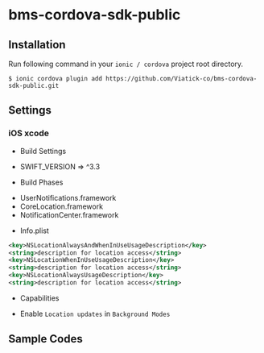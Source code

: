 # bms-cordova-sdk-public

## Installation

Run following command in your `ionic / cordova` project root directory.

```
$ ionic cordova plugin add https://github.com/Viatick-co/bms-cordova-sdk-public.git
```

## Settings

### iOS xcode

* Build Settings

- SWIFT_VERSION => ^3.3

* Build Phases

- UserNotifications.framework
- CoreLocation.framework
- NotificationCenter.framework

* Info.plist

```xml
<key>NSLocationAlwaysAndWhenInUseUsageDescription</key>
<string>description for location access</string>
<key>NSLocationWhenInUseUsageDescription</key>
<string>description for location access</string>
<key>NSLocationAlwaysUsageDescription</key>
<string>description for location access</string>
```

* Capabilities
- Enable `Location updates` in `Background Modes`


## Sample Codes

```javascript

```